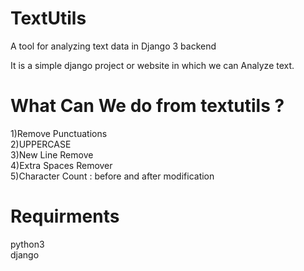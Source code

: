 # TextUtils
A tool for analyzing text data in Django 3 backend

It is a simple django project or website in which we can Analyze text.

<h1>What Can We do from textutils ?</h1>
1)Remove Punctuations<br>
2)UPPERCASE<br>
3)New Line Remove<br>
4)Extra Spaces Remover<br>
5)Character Count : before and after modification

<h1>Requirments</h1>
python3<br>
django<br>
